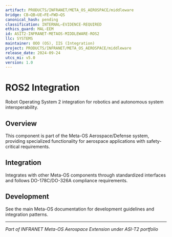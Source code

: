 ```yaml
---
artifact: PRODUCTS/INFRANET/META_OS_AEROSPACE/middleware
bridge: CB→QB→UE→FE→FWD→QS
canonical_hash: pending
classification: INTERNAL–EVIDENCE-REQUIRED
ethics_guard: MAL-EEM
id: ASIT2-INFRANET-METAOS-MIDDLEWARE-ROS2
llc: SYSTEMS
maintainer: OOO (OS), IIS (Integration)
project: PRODUCTS/INFRANET/META_OS_AEROSPACE/middleware
release_date: 2024-09-24
utcs_mi: v5.0
version: 1.0
---
```


# ROS2 Integration

Robot Operating System 2 integration for robotics and autonomous system interoperability.

## Overview

This component is part of the Meta-OS Aerospace/Defense system, providing specialized functionality for aerospace applications with safety-critical requirements.

## Integration

Integrates with other Meta-OS components through standardized interfaces and follows DO-178C/DO-326A compliance requirements.

## Development

See the main Meta-OS documentation for development guidelines and integration patterns.

---

*Part of INFRANET Meta-OS Aerospace Extension under ASI-T2 portfolio*